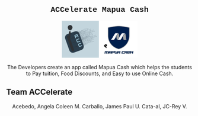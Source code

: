 <h2 align="center" style="font-family: Courier New, monospace;">ACCelerate Mapua Cash</h2>
<p align="center">
  <img src="Assets/Team Logo.png" width="100">
  <img src="Assets/mapua_cash.png" width="100">
</p>
<p align="center">
  The Developers create an app called Mapua Cash which helps the students to Pay tuition, Food Discounts, and Easy to use Online Cash.
</p>
<h2>Team ACCelerate</h2>
<div align="center">
  <span>Acebedo, Angela Coleen M.</span>
  <span>Carballo, James Paul U.</span>
  <span>Cata-al, JC-Rey V.</span>
</div>
